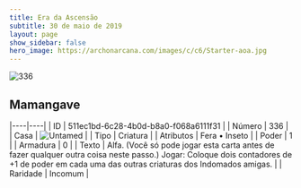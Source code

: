 ```yaml
---
title: Era da Ascensão
subtitle: 30 de maio de 2019
layout: page
show_sidebar: false
hero_image: https://archonarcana.com/images/c/c6/Starter-aoa.jpg
---
```


![336](https://cdn.keyforgegame.com/media/card_front/pt/435_336_XW6V88P68X29_pt.png)

## Mamangave

|----|----|
| ID | 511ec1bd-6c28-4b0d-b8a0-f068a6111f31 |
| Número | 336 |
| Casa | ![Untamed](https://archonarcana.com/images/thumb/b/bd/Untamed.png/22px-Untamed.png "Indomados") |
| Tipo | Criatura |
| Atributos | Fera • Inseto |
| Poder | 1 |
| Armadura | 0 |
| Texto | Alfa. (Você só pode jogar esta carta antes  de fazer qualquer outra coisa neste passo.)Jogar: Coloque dois contadores de +1 de poder em cada uma das outras criaturas dos Indomados amigas. |
| Raridade | Incomum |
